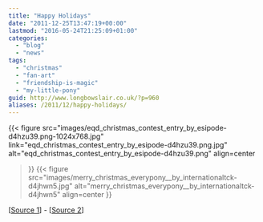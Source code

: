 ```yaml
---
title: "Happy Holidays"
date: "2011-12-25T13:47:19+00:00"
lastmod: "2016-05-24T21:25:09+01:00"
categories: 
  - "blog"
  - "news"
tags: 
  - "christmas"
  - "fan-art"
  - "friendship-is-magic"
  - "my-little-pony"
guid: http://www.longbowslair.co.uk/?p=960
aliases: /2011/12/happy-holidays/
---
```


{{< figure
  src="images/eqd_christmas_contest_entry_by_esipode-d4hzu39.png-1024x768.jpg"
  link="eqd_christmas_contest_entry_by_esipode-d4hzu39.png.jpg"
  alt="eqd_christmas_contest_entry_by_esipode-d4hzu39.png"
  align=center
>}}
{{< figure
  src="images/merry_christmas_everypony__by_internationaltck-d4jhwn5.jpg"
  alt="merry_christmas_everypony__by_internationaltck-d4jhwn5"
  align=center
>}}

\[[Source 1](http://fav.me/d4hzu39)\] - \[[Source 2](http://fav.me/d4jhwn5)\]
